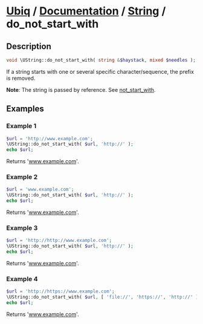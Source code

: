[Ubiq](https://github.com/Pixel418/Ubiq#readme) / [Documentation](../index.md#readme) / [String](../index.md#string) / do_not_start_with
======


Description
-------- 

```php
void \UString::do_not_start_with( string &$haystack, mixed $needles );
```

If a string starts with one or several specific character/sequence, the prefix is removed.

**Note**: The string is passed by reference. See [not_start_with](./not_start_with.md#readme).



Examples
--------

### Example 1

```php
$url = 'http://www.example.com';
\UString::do_not_start_with( $url, 'http://' );
echo $url;
```
Returns 'www.example.com'.

### Example 2

```php
$url = 'www.example.com';
\UString::do_not_start_with( $url, 'http://' );
echo $url;
```
Returns 'www.example.com'.

### Example 3

```php
$url = 'http://http://www.example.com';
\UString::do_not_start_with( $url, 'http://' );
echo $url;
```
Returns 'www.example.com'.

### Example 4

```php
$url = 'http://https://www.example.com';
\UString::do_not_start_with( $url, [ 'file://', 'https://', 'http://' ] );
echo $url;
```
Returns 'www.example.com'.
